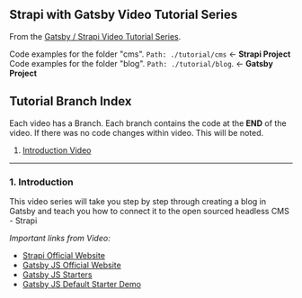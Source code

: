 ## Strapi with Gatsby Video Tutorial Series

From the [Gatsby / Strapi Video Tutorial Series](https://youtu.be/It4PRFJJaF0).

Code examples for the folder "cms". `Path: ./tutorial/cms` <- **Strapi Project**
Code examples for the folder "blog". `Path: ./tutorial/blog`. <- **Gatsby Project**

## Tutorial Branch Index

Each video has a Branch. Each branch contains the code at the **END** of the video. If there was no code changes within video. This will be noted.

1. [Introduction Video](https://youtu.be/It4PRFJJaF0)

---

### 1. Introduction

This video series will take you step by step through creating a blog in Gatsby and teach you how to connect it to the open sourced headless CMS - Strapi

_Important links from Video:_

-   [Strapi Official Website](https://strapi.io/)
-   [Gatsby JS Official Website](https://www.gatsbyjs.org/)
-   [Gatsby JS Starters](https://www.gatsbyjs.org/starters/?v=2)
-   [Gatsby JS Default Starter Demo](https://gatsby-starter-default-demo.netlify.com/)
